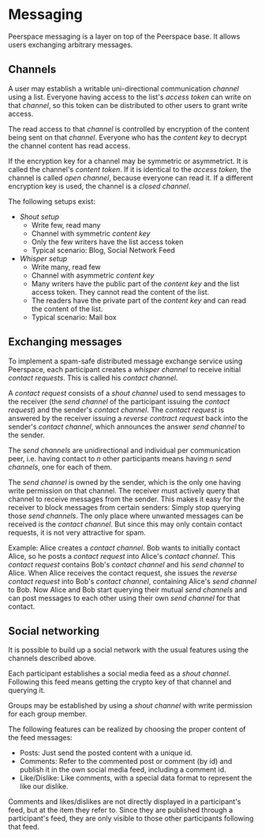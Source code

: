 

# Messaging
Peerspace messaging is a layer on top of the Peerspace base. It allows users exchanging arbitrary messages.

## Channels
A user may establish a writable uni-directional communication _channel_ using a list. Everyone having access to the list's _access token_ can write on that _channel_, so this token can be distributed to other users to grant write access.

The read access to that _channel_ is controlled by encryption of the content being sent on that _channel_. Everyone who has the _content key_ to decrypt the channel content has read access.

If the encryption key for a channel may be symmetric or asymmetrict. It is called the channel's _content token_. If it is identical to the _access token_, the channel is called _open channel_, because everyone can read it. If a different encryption key is used, the channel is a _closed channel_.

The following setups exist:
- _Shout setup_
  - Write few, read many
   - Channel with symmetric _content key_
   - Only the few writers have the list access token
   - Typical scenario: Blog, Social Network Feed
- _Whisper setup_
  - Write many, read few
  - Channel with asymmetric _content key_
  - Many writers have the public part of the _content key_ and the list access token. They cannot read the content of the list.
  - The readers have the private part of the _content key_ and can read the content of the list.
  - Typical scenario: Mail box

## Exchanging messages
To implement a spam-safe distributed message exchange service using Peerspace, each participant creates a _whisper channel_ to receive initial _contact requests_. This is called his _contact channel_.

A _contact request_ consists of a _shout channel_ used to send messages to the receiver (the _send channel_ of the participant issuing the _contact request_) and the sender's _contact channel_. The _contact request_ is answered by the receiver issuing a _reverse contract request_ back into the sender's _contact channel_, which announces the answer _send channel_ to the sender.

The _send channels_ are unidirectional and individual per communication peer, i.e.  having contact to _n_ other participants means having _n_ _send channels_, one for each of them.

The _send channel_ is owned by the sender, which is the only one having write permission on that channel. The receiver must actively query that channel to receive messages from the sender. This makes it easy for the receiver to block messages from certain senders: Simply stop querying those _send channels_. The only place where unwanted messages can be received is the _contact channel_. But since this may only contain contact requests, it is not very attractive for spam.

Example:
Alice creates a _contact channel_. Bob wants to initially contact Alice, so he posts a _contact request_ into Alice's _contact channel_. This _contact request_ contains Bob's _contact channel_ and his _send channel_ to Alice. When Alice receives the contact request, she issues the _reverse contact request_ into Bob's _contact channel_, containing Alice's _send channel_ to Bob. Now Alice and Bob start querying their mutual _send channels_ and can post messages to each other using their own _send channel_ for that contact.

## Social networking
It is possible to build up a social network with the usual features using the channels described above.

Each participant establishes a social media feed as a _shout channel_. Following this feed means getting the crypto key of that channel and querying it.

Groups may be established by using a _shout channel_ with write permission for each group member.

The following features can be realized by choosing the proper content of the feed messages:
- Posts: Just send the posted content with a unique id.
- Comments: Refer to the commented post or comment (by id) and publish it in the own social media feed, including a comment id.
- Like/Dislike: Like comments, with a special data format to represent the like our dislike.

Comments and likes/dislikes are not directly displayed in a participant's feed, but at the item they refer to. Since they are published through a participant's feed, they are only visible to those other participants following that feed.
